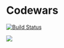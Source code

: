 # Codewars

[![Build Status](https://travis-ci.org/ajdfajdfl2003/Codewars.svg?branch=master)](https://travis-ci.org/ajdfajdfl2003/Codewars)

![](https://www.codewars.com/users/ajdfajdfl2003/badges/large)


